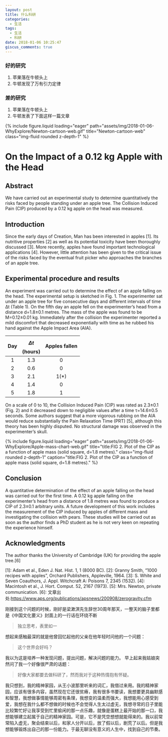 ```yaml
---
layout: post
title: 什么科研
categories:
  - 生活
tags:
  - 生活
  - 科研
date: 2018-01-06 10:25:47
giscus_comments: true
---
```


### 好的研究

1. 苹果落在牛顿头上
1. 牛顿发现了万有引力定律

### 差的研究

1. 苹果落在牛顿头上
1. 牛顿发表了下面这样一篇文章
 <div class="row">
  <div class="col-sm mt-3 mt-md-0">
      {% include figure.liquid loading="eager" path="assets/img/2018-01-06-WhyExplore/Newton-cartoon-web.gif" title="Newton-cartoon-web" class="img-fluid rounded z-depth-1" %}
  </div>
</div>

<!-- more -->

# On the Impact of a 0.12 kg Apple with the Head

## Abstract

We have carried out an experimental study to determine quantitatively the risks faced by people standing under an apple tree. The Collision Induced Pain (CIP) produced by a 0.12 kg apple on the head was measured.

## Introduction

Since the early days of Creation, Man has been interested in apples [1]. Its nutritive properties [2] as well as its potential toxicity have been thoroughly discussed [3]. More recently, apples have found important technological applications [4]. However, little attention has been given to the critical issue of the risks faced by the eventual fruit picker who approaches the branches of an apple tree.

## Experimental procedure and results

An experiment was carried out to determine the effect of an apple falling on the head. The experimental setup is sketched in Fig. 1. The experimenter sat under an apple tree for five consecutive days and different intervals of time ∆t (Table 1). On the fifth day an apple fell on the experimenter’s head from a distance d=1.8±0.1 metres. The mass of the apple was found to be M=0.12±0.01 kg. Immediately after the collision the experimenter reported a mild discomfort that decreased exponentially with time as he rubbed his hand against the Apple Impact Area (AIA).

| Day | $$\Delta t$$(hours) | Apples fallen |
| :-: | :-----------------: | :-----------: |
|  1  |         1.3         |       0       |
|  2  |         0.6         |       0       |
|  3  |         2.1         |     1(\*)     |
|  4  |         1.4         |       0       |
|  5  |         1.8         |       1       |

On a scale of 0 to 10, the Collision Induced Pain (CIP) was rated as 2.3±0.1 (Fig. 2) and it decreased down to negligible values after a time τ=14.6±0.5 seconds. Some authors suggest that a more vigorous rubbing on the AIA would reduce substantially the Pain Relaxation Time (PRT) [5], although this theory has been highly disputed. No structural damage was observed in the experimenter’s skull.

<div class="row">
    <div class="col-sm mt-3 mt-md-0">
        {% include figure.liquid loading="eager" path="assets/img/2018-01-06-WhyExplore/Apple-mass-chart-web.gif" title="title:FIG 2. Plot of the CIP as a function of apple mass (solid square, d=1.8 metres)." class="img-fluid rounded z-depth-1" caption="title:FIG 2. Plot of the CIP as a function of apple mass (solid square, d=1.8 metres)." %}
    </div>
</div>

## Conclusion

A quantitative determination of the effect of an apple falling on the head was carried out for the first time. A 0.12 kg apple falling on the experimenter’s head from a distance of 1.8 metres was found to produce a CIP of 2.3±0.1 arbitrary units. A future development of this work includes the measurement of the CIP induced by apples of different mass and investigating the collision with pears. These studies will be carried out as soon as the author finds a PhD student as he is not very keen on repeating the experience himself.

## Acknowledgments

The author thanks the University of Cambridge (UK) for providing the apple tree.[6]

[1]: Adam et al., Eden J. Nat. Hist. 1, 1 (8000 BC).
[2]: Granny Smith, “1000 recipes with apples”, Orchard Publishers, Appleville, 1964.
[3]: S. White and Seven Coauthors, J. Appl. Witchcraft A: Poisons 7, 2345 (1532).
[4]: Macintosh et al., J. Hort. Comput. 52, 2167 (1973).
[5]: Mrs. Newton, private communication.
[6]: 文章出处:<https://www.aps.org/publications/apsnews/200908/zerogravity.cfm>

刚接到这个问题的时候，刚好是梁漱溟先生辞世30周年那天，一整天的脑子里都是《中国文化要义》封面上的一行话在环绕不断

> 独立思考，表里如一

想起来感触最深的就是他曾回忆起他的父亲在他年轻时问他的一个问题：

> 这个世界会好吗？

我以为这是培养一种发现问题，提出问题，解决问题的能力。
早上起来我姑娘突然问了我一个好像很严肃的话题：

> 好像大家都要去做科研了，然而我对于这种热情抱有怀疑。

我只想到，我的精神家园，从王小波那里听来的词汇，我借过来用。我的精神家园，应该有很多内容，虽然现在它还很贫瘠，我有很多书要读，我想要更具幽默感和智慧，我想做事情能够周密有条理，我想变的温柔而强大，我想能用心感受到爱，我想在我什么都不想做的时候也不会觉得人生太过虚无，我想寻常的日子里能比较繁忙好让我享受到忙里偷闲的那一点乐趣，就像是蛋糕上最开始的那一口，我想能够建立起属于自己的精神家园。可是，它不是凭空想想就能得来的。我以前常常陷入虚无，聚会结束以后，和家人分开以后，放了假以后，剧荒了以后。但是我想能够锻炼出自己的那一份能力。于最无聊没有意义的人生中，找到自己的节奏。
